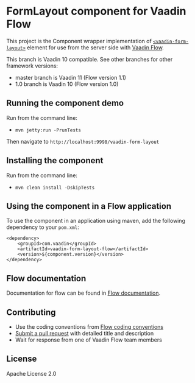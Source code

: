 # FormLayout component for Vaadin Flow

This project is the Component wrapper implementation of [`<vaadin-form-layout>`](https://github.com/vaadin/vaadin-form-layout) element
for use from the server side with [Vaadin Flow](https://github.com/vaadin/flow).

This branch is Vaadin 10 compatible. See other branches for other framework versions:
* master branch is Vaadin 11 (Flow version 1.1)
* 1.0 branch is Vaadin 10 (Flow version 1.0)

## Running the component demo
Run from the command line:
- `mvn jetty:run -PrunTests`

Then navigate to `http://localhost:9998/vaadin-form-layout`

## Installing the component
Run from the command line:
- `mvn clean install -DskipTests`

## Using the component in a Flow application
To use the component in an application using maven,
add the following dependency to your `pom.xml`:
```
<dependency>
    <groupId>com.vaadin</groupId>
    <artifactId>vaadin-form-layout-flow</artifactId>
    <version>${component.version}</version>
</dependency>
```

## Flow documentation
Documentation for flow can be found in [Flow documentation](https://github.com/vaadin/flow-and-components-documentation/blob/master/Overview.asciidoc).

## Contributing
- Use the coding conventions from [Flow coding conventions](https://github.com/vaadin/flow/tree/master/eclipse)
- [Submit a pull request](https://www.digitalocean.com/community/tutorials/how-to-create-a-pull-request-on-github) with detailed title and description
- Wait for response from one of Vaadin Flow team members

## License
Apache License 2.0
